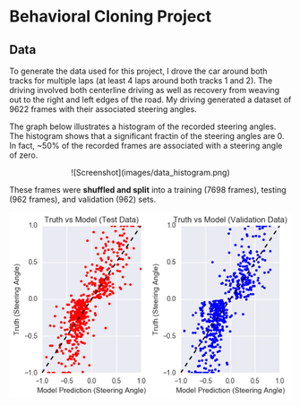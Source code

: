 # Behavioral Cloning Project

## Data

To generate the data used for this project, I drove the car around both tracks for multiple laps (at least 4 laps around both tracks 1 and 2).  The driving involved both centerline driving as well as recovery from weaving out to the right and left edges of the road.  My driving generated a dataset of 9622 frames with their associated steering angles.  


The graph below illustrates a histogram of the recorded steering angles.  The histogram shows that a significant fractin of the steering angles are 0.  In fact, ~50% of the recorded frames are associated with a steering angle of zero.

<p align="center">
  ![Screenshot](images/data_histogram.png)
</p>


These frames were **shuffled and split** into a training (7698 frames), testing (962 frames), and validation (962) sets.


![Screenshot](images/truth_vs_prediction.png)

